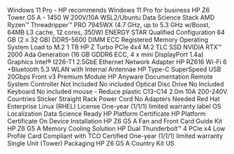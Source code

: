 Windows 11 Pro - HP recommends Windows 11 Pro for business
HP Z6 Tower G5 A - 1450 W 200V/10A
WSL2/Ubuntu Data Science Stack
AMD Ryzen™ Threadripper™ PRO 7945WX (4.7 GHz, up to 5.3 GHz w/Boost, 64MB L3 cache, 12 cores, 350W)
ENERGY STAR Qualified Configuration
64 GB (2 x 32 GB) DDR5-5600 DIMM ECC Registered Memory
Operating System Load to M.2
1 TB HP Z Turbo PCIe 4x4 M.2 TLC SSD
NVIDIA RTX™ 2000 Ada Generation (16 GB GDDR6 ECC, 4 x mini DisplayPort 1.4a) Graphics
Intel® I226-T1 2.5GbE Ethernet Network Adapter
HP RZ616 Wi-Fi 6 +Bluetooth 5.3 WLAN with Internal Antennae
HP Type-C SuperSpeed USB 20Gbps Front v3 Premium Module
HP Anyware Documentation
Remote System Controller Not Included
No included Optical Disc Drive
No Included Keyboard
No included mouse - Reduce plastic
C13-C14 2.0m 10A 200-240V Countries Sticker Straight Rack Power Cord
No Adapters Needed
Red Hat Enterprise Linux (RHEL) License
One-year (1/1/1) limited warranty label
OS Localization
Data Science Ready
HP Platform Certificate
HP Platform Certificate On Device Installation
HP Z6 G5 A Fan and Front Card Guide Kit
HP Z6 G5 A Memory Cooling Solution
HP Dual Thunderbolt™ 4 PCIe x4 Low Profile Card
Compliant with TCO Certified
One-year (1/1/1) limited warranty
Single Unit (Tower) Packaging
HP Z6 G5 A Country Kit US